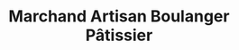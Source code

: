 ---
title: "Marchand  Artisan Boulanger Pâtissier"
url: /epernon/marchand-artisan-boulanger-patissier/
shop: boulangerie
---